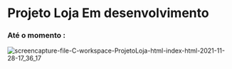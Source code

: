 # Projeto Loja Em desenvolvimento 
### Até o momento :

![screencapture-file-C-workspace-ProjetoLoja-html-index-html-2021-11-28-17_36_17](https://user-images.githubusercontent.com/89991197/143785051-3c718bad-0dd6-4e32-af3c-d87483fb0df9.png)


